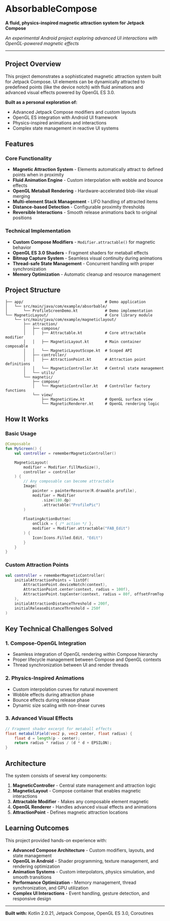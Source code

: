 # AbsorbableCompose

**A fluid, physics-inspired magnetic attraction system for Jetpack Compose**

*An experimental Android project exploring advanced UI interactions with OpenGL-powered magnetic effects*

---

## Project Overview

This project demonstrates a sophisticated magnetic attraction system built for Jetpack Compose. UI elements can be dynamically attracted to predefined points (like the device notch) with fluid animations and advanced visual effects powered by OpenGL ES 3.0.

**Built as a personal exploration of:**
- Advanced Jetpack Compose modifiers and custom layouts
- OpenGL ES integration with Android UI framework
- Physics-inspired animations and interactions
- Complex state management in reactive UI systems

## Features

### Core Functionality
- **Magnetic Attraction System** - Elements automatically attract to defined points when in proximity
- **Fluid Animation Engine** - Custom interpolation with wobble and bounce effects
- **OpenGL Metaball Rendering** - Hardware-accelerated blob-like visual merging
- **Multi-element Stack Management** - LIFO handling of attracted items
- **Distance-based Detection** - Configurable proximity thresholds
- **Reversible Interactions** - Smooth release animations back to original positions

### Technical Implementation
- **Custom Compose Modifiers** - `Modifier.attractable()` for magnetic behavior
- **OpenGL ES 3.0 Shaders** - Fragment shaders for metaball effects
- **Bitmap Capture System** - Seamless visual continuity during animations
- **Thread-safe State Management** - Concurrent handling with proper synchronization
- **Memory Optimization** - Automatic cleanup and resource management

## Project Structure

```
├── app/                                    # Demo application
│   └── src/main/java/com/example/absorbable/
│       └── ProfileScreenDemo.kt            # Demo implementation
└── MagneticLayout/                         # Core library module
    └── src/main/java/com/example/magneticlayout/
        ├── attraction/
        │   ├── compose/
        │   │   ├── Attractable.kt          # Core attractable modifier
        │   │   ├── MagneticLayout.kt       # Main container composable
        │   │   └── MagneticLayoutScope.kt  # Scoped API
        │   ├── controller/
        │   │   ├── AttractionPoint.kt      # Attraction point definitions
        │   │   └── MagneticController.kt   # Central state management
        │   └── utils/
        └── magnetic/
            ├── compose/
            │   └── MagneticController.kt   # Controller factory functions
            └── view/
                ├── MagneticView.kt         # OpenGL surface view
                └── MagneticRenderer.kt     # OpenGL rendering logic
```

## How It Works

### Basic Usage

```kotlin
@Composable
fun MyScreen() {
    val controller = rememberMagneticController()

    MagneticLayout(
        modifier = Modifier.fillMaxSize(),
        controller = controller
    ) {
        // Any composable can become attractable
        Image(
            painter = painterResource(R.drawable.profile),
            modifier = Modifier
                .size(180.dp)
                .attractable("ProfilePic")
        )
        
        FloatingActionButton(
            onClick = { /* action */ },
            modifier = Modifier.attractable("FAB_Edit")
        ) {
            Icon(Icons.Filled.Edit, "Edit")
        }
    }
}
```

### Custom Attraction Points

```kotlin
val controller = rememberMagneticController(
    initialAttractionPoints = listOf(
        AttractionPoint.deviceNotch(context),
        AttractionPoint.center(context, radius = 100f),
        AttractionPoint.topCenter(context, radius = 80f, offsetFromTop = 100f)
    ),
    initialAttractionDistanceThreshold = 200f,
    initialReleaseDistanceThreshold = 250f
)
```

## Key Technical Challenges Solved

### 1. Compose-OpenGL Integration
- Seamless integration of OpenGL rendering within Compose hierarchy
- Proper lifecycle management between Compose and OpenGL contexts
- Thread synchronization between UI and render threads

### 2. Physics-Inspired Animations
- Custom interpolation curves for natural movement
- Wobble effects during attraction phase
- Bounce effects during release phase
- Dynamic size scaling with non-linear curves

### 3. Advanced Visual Effects
```glsl
// Fragment shader excerpt for metaball effects
float metaballField(vec2 p, vec2 center, float radius) {
    float d = length(p - center);
    return radius * radius / (d * d + EPSILON);
}
```
## Architecture

The system consists of several key components:

1. **MagneticController** - Central state management and attraction logic
2. **MagneticLayout** - Compose container that enables magnetic interactions
3. **Attractable Modifier** - Makes any composable element magnetic
4. **OpenGL Renderer** - Handles advanced visual effects and animations
5. **AttractionPoint** - Defines magnetic attraction locations

## Learning Outcomes

This project provided hands-on experience with:
- **Advanced Compose Architecture** - Custom modifiers, layouts, and state management
- **OpenGL in Android** - Shader programming, texture management, and rendering optimization
- **Animation Systems** - Custom interpolators, physics simulation, and smooth transitions
- **Performance Optimization** - Memory management, thread synchronization, and GPU utilization
- **Complex UI Interactions** - Event handling, gesture detection, and responsive design

---

**Built with:** Kotlin 2.0.21, Jetpack Compose, OpenGL ES 3.0, Coroutines
